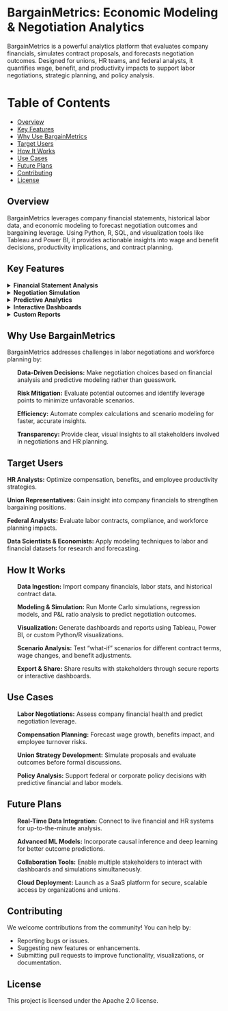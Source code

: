 # BargainMetrics: Economic Modeling & Negotiation Analytics  

BargainMetrics is a powerful analytics platform that evaluates company financials, simulates contract proposals, and forecasts negotiation outcomes. Designed for unions, HR teams, and federal analysts, it quantifies wage, benefit, and productivity impacts to support labor negotiations, strategic planning, and policy analysis.

# Table of Contents
- [Overview](#overview)
- [Key Features](#key-features)
- [Why Use BargainMetrics](#why-use-bargainmetrics)
- [Target Users](#target-users)
- [How It Works](#how-it-works)
- [Use Cases](#use-cases)
- [Future Plans](#future-plans)
- [Contributing](#contributing)
- [License](#license)

## Overview
BargainMetrics leverages company financial statements, historical labor data, and economic modeling to forecast negotiation outcomes and bargaining leverage. Using Python, R, SQL, and visualization tools like Tableau and Power BI, it provides actionable insights into wage and benefit decisions, productivity implications, and contract planning.

## Key Features

<details>
  <summary><b>Financial Statement Analysis</b></summary>
  <ul>Processes P&L statements, balance sheets, and cash flow data to assess organizational financial health and bargaining capacity.</ul>
</details>

<details>
  <summary><b>Negotiation Simulation</b></summary>
  <ul>Simulates contract proposals using Monte Carlo and regression models to predict potential outcomes and risks.</ul>
</details>

<details>
  <summary><b>Predictive Analytics</b></summary>
  <ul>Forecasts wage trends, benefit impacts, and productivity changes based on historical and real-time data.</ul>
</details>

<details>
  <summary><b>Interactive Dashboards</b></summary>
  <ul>Provides visualizations and dashboards in Tableau and Power BI for stakeholders to explore scenarios and insights.</ul>
</details>

<details>
  <summary><b>Custom Reports</b></summary>
  <ul>Generates reports tailored for HR, union representatives, and federal analysts with key metrics and recommendations.</ul>
</details>

## Why Use BargainMetrics
BargainMetrics addresses challenges in labor negotiations and workforce planning by:

<ol><b>Data-Driven Decisions:</b> Make negotiation choices based on financial analysis and predictive modeling rather than guesswork.</ol>
<ol><b>Risk Mitigation:</b> Evaluate potential outcomes and identify leverage points to minimize unfavorable scenarios.</ol>
<ol><b>Efficiency:</b> Automate complex calculations and scenario modeling for faster, accurate insights.</ol>
<ol><b>Transparency:</b> Provide clear, visual insights to all stakeholders involved in negotiations and HR planning.</ol>

## Target Users
<b>HR Analysts:</b> Optimize compensation, benefits, and employee productivity strategies.  

<b>Union Representatives:</b> Gain insight into company financials to strengthen bargaining positions.  

<b>Federal Analysts:</b> Evaluate labor contracts, compliance, and workforce planning impacts.  

<b>Data Scientists & Economists:</b> Apply modeling techniques to labor and financial datasets for research and forecasting.

## How It Works
<ol><b>Data Ingestion:</b> Import company financials, labor stats, and historical contract data.</ol>
<ol><b>Modeling & Simulation:</b> Run Monte Carlo simulations, regression models, and P&L ratio analysis to predict negotiation outcomes.</ol>
<ol><b>Visualization:</b> Generate dashboards and reports using Tableau, Power BI, or custom Python/R visualizations.</ol>
<ol><b>Scenario Analysis:</b> Test “what-if” scenarios for different contract terms, wage changes, and benefit adjustments.</ol>
<ol><b>Export & Share:</b> Share results with stakeholders through secure reports or interactive dashboards.</ol>

## Use Cases
<ol><b>Labor Negotiations:</b> Assess company financial health and predict negotiation leverage.</ol>
<ol><b>Compensation Planning:</b> Forecast wage growth, benefits impact, and employee turnover risks.</ol>
<ol><b>Union Strategy Development:</b> Simulate proposals and evaluate outcomes before formal discussions.</ol>
<ol><b>Policy Analysis:</b> Support federal or corporate policy decisions with predictive financial and labor models.</ol>

## Future Plans
<ol><b>Real-Time Data Integration:</b> Connect to live financial and HR systems for up-to-the-minute analysis.</ol>
<ol><b>Advanced ML Models:</b> Incorporate causal inference and deep learning for better outcome predictions.</ol>
<ol><b>Collaboration Tools:</b> Enable multiple stakeholders to interact with dashboards and simulations simultaneously.</ol>
<ol><b>Cloud Deployment:</b> Launch as a SaaS platform for secure, scalable access by organizations and unions.</ol>

## Contributing
We welcome contributions from the community! You can help by:

- Reporting bugs or issues.
- Suggesting new features or enhancements.
- Submitting pull requests to improve functionality, visualizations, or documentation.

## License
This project is licensed under the Apache 2.0 license.
